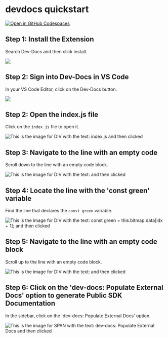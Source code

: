 # devdocs quickstart

[![Open in GitHub Codespaces](https://github.com/codespaces/badge.svg)](https://codespaces.new/team-dev-docs/spriteAI)

## Step 1: Install the Extension

Search Dev-Docs and then click install.

![](/img/install_the_vscode_extension/step_4.png)

## Step 2: Sign into Dev-Docs in VS Code

In your VS Code Editor, click on the Dev-Docs button.

![](/img/customize_your_ai_generation/step_1.png)

## Step 2: Open the index.js file

Click on the `index.js` file to open it.

![This is the image for DIV with the text: index.js and then clicked](/img/devdocs_quickstart/step_1.png)

## Step 3: Navigate to the line with an empty code

Scroll down to the line with an empty code block.

![This is the image for DIV with the text:  and then clicked](/img/devdocs_quickstart/step_2.png)

## Step 4: Locate the line with the 'const green' variable

Find the line that declares the `const green` variable.

![This is the image for DIV with the text:         const green = this.bitmap.data[idx + 1]; and then clicked](/img/devdocs_quickstart/step_3.png)

## Step 5: Navigate to the line with an empty code block

Scroll up to the line with an empty code block.

![This is the image for DIV with the text:  and then clicked](/img/devdocs_quickstart/step_4.png)

## Step 6: Click on the 'dev-docs: Populate External Docs' option to generate Public SDK Documentation

In the sidebar, click on the 'dev-docs: Populate External Docs' option.

![This is the image for SPAN with the text: dev-docs: Populate External Docs and then clicked](/img/devdocs_quickstart/step_5.png)
  
  
